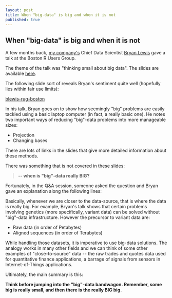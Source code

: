 ```yaml
---
layout: post
title: When "big-data" is big and when it is not
published: true
---
```


## When "big-data" is big and when it is not

A few months back, [my company's](http://paradigm4.com) Chief Data Scientist [Bryan Lewis](http://illposed.net/) gave a talk at the Boston R Users Group.

The theme of the talk was "thinking small about big data". The slides are available [here](http://illposed.net/boston_rug_sept_2015.html#1).

The following slide sort of reveals Bryan's sentiment quite well (hopefully lies within fair use limits):  

[blewis-rug-boston](https://github.com/ksens/ksens.github.io/blob/master/img/blewis-rug-boston-1.jpg?raw=true)

In his talk, Bryan goes on to show how seemingly "big" problems are easily tackled using a basic laptop computer (in fact, a really basic one). He notes two important ways of reducing "big"-data problems into more manageable sizes:

-   Projection
-   Changing bases

There are lots of links in the slides that give more detailed information about these methods.

There was something that is not covered in these slides:

> **-- when is "big"-data really BIG?**

Fortunately, in the Q&A session, someone asked the question and Bryan gave an explanation along the following lines:

Basically, whenever we are closer to the data-source, that is where the data is really big. For example, Bryan's talk shows that certain problems involving genetics (more specifically, variant data) can be solved without "big"-data infrastructure. However the precursor to variant data are:

-   Raw data (in order of Petabytes)
-   Aligned sequences (in order of Terabytes)

While handling those datasets, it is imperative to use big-data solutions. The analogy works in many other fields and we can think of some other examples of "close-to-source" data -- the raw trades and quotes data used for quantitative finance applications, a barrage of signals from sensors in Internet-of-Things applications.

Ultimately, the main summary is this:

**Think before jumping into the "big"-data bandwagon. Remember, some big is really small, and then there is the really BIG big.**
